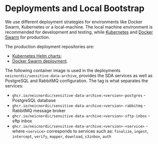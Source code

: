 Deployments and Local Bootstrap
===============================

We use different deployment strategies for environments like Docker
Swarm, Kubernetes or a local-machine. The local machine environment is
recommended for development and testing, while
[Kubernetes](https://kubernetes.io/) and [Docker
Swarm](https://docs.docker.com/engine/swarm/) for production.

The production deployment repositories are:

-   [Kubernetes Helm charts](https://github.com/neicnordic/sensitive-data-archive/tree/main/charts);
-   [Docker Swarm
    deployment](https://github.com/neicnordic/LocalEGA-deploy-swarm/).

The following container image is used in the deployments `neicnordic/sensitive-data-archive`, provides the SDA services as well as PostgreSQL and RabbitMQ configuration. The tag is what separates the services:

- `ghcr.io/neicnordic/sensitive-data-archive:<version>-postgres` - PostgreSQL database
- `ghcr.io/neicnordic/sensitive-data-archive:<version>-rabbitmq` - RabbitMQ message broker
- `ghcr.io/neicnordic/sensitive-data-archive:<version>-sftp-inbox` - sftp inbox
- `ghcr.io/neicnordic/sensitive-data-archive:<version>-<service>` - where `<service>` corresponds to services such as: `finalize`, `ingest`, `intercept`, `verify`, `mapper`, `download`, `s3inbox`, `auth`
